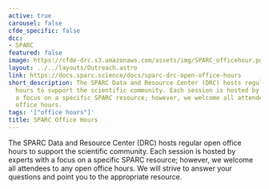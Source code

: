 ```yaml
---
active: true
carousel: false
cfde_specific: false
dcc:
- SPARC
featured: false
image: https://cfde-drc.s3.amazonaws.com/assets/img/SPARC_officehour.png
layout: ../../layouts/Outreach.astro
link: https://docs.sparc.science/docs/sparc-drc-open-office-hours
short_description: The SPARC Data and Resource Center (DRC) hosts regular open office
  hours to support the scientific community. Each session is hosted by experts with
  a focus on a specific SPARC resource; however, we welcome all attendees to any open
  office hours.
tags: '["office hours"]'
title: SPARC Office Hours
---
```

The SPARC Data and Resource Center (DRC) hosts regular open office hours to support the scientific community. Each session is hosted by experts with a focus on a specific SPARC resource; however, we welcome all attendees to any open office hours. We will strive to answer your questions and point you to the appropriate resource.